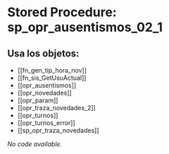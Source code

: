 # Stored Procedure: sp_opr_ausentismos_02_1

## Usa los objetos:
- [[fn_gen_tip_hora_nov]]
- [[fn_sis_GetUsuActual]]
- [[opr_ausentismos]]
- [[opr_novedades]]
- [[opr_param]]
- [[opr_traza_novedades_2]]
- [[opr_turnos]]
- [[opr_turnos_error]]
- [[sp_opr_traza_novedades]]

*No code available.*
